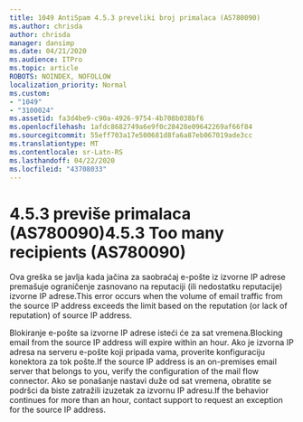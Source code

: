 ```yaml
---
title: 1049 AntiSpam 4.5.3 preveliki broj primalaca (AS780090)
ms.author: chrisda
author: chrisda
manager: dansimp
ms.date: 04/21/2020
ms.audience: ITPro
ms.topic: article
ROBOTS: NOINDEX, NOFOLLOW
localization_priority: Normal
ms.custom:
- "1049"
- "3100024"
ms.assetid: fa3d4be9-c90a-4926-9754-4b708b038bf6
ms.openlocfilehash: 1afdc8682749a6e9f0c28428e09642269af66f84
ms.sourcegitcommit: 55eff703a17e500681d8fa6a87eb067019ade3cc
ms.translationtype: MT
ms.contentlocale: sr-Latn-RS
ms.lasthandoff: 04/22/2020
ms.locfileid: "43708033"
---
```

# <a name="453-too-many-recipients-as780090"></a><span data-ttu-id="ec62d-102">4.5.3 previše primalaca (AS780090)</span><span class="sxs-lookup"><span data-stu-id="ec62d-102">4.5.3 Too many recipients (AS780090)</span></span>

<span data-ttu-id="ec62d-103">Ova greška se javlja kada jačina za saobraćaj e-pošte iz izvorne IP adrese premašuje ograničenje zasnovano na reputaciji (ili nedostatku reputacije) izvorne IP adrese.</span><span class="sxs-lookup"><span data-stu-id="ec62d-103">This error occurs when the volume of email traffic from the source IP address exceeds the limit based on the reputation (or lack of reputation) of source IP address.</span></span>

<span data-ttu-id="ec62d-104">Blokiranje e-pošte sa izvorne IP adrese isteći će za sat vremena.</span><span class="sxs-lookup"><span data-stu-id="ec62d-104">Blocking email from the source IP address will expire within an hour.</span></span> <span data-ttu-id="ec62d-105">Ako je izvorna IP adresa na serveru e-pošte koji pripada vama, proverite konfiguraciju konektora za tok pošte.</span><span class="sxs-lookup"><span data-stu-id="ec62d-105">If the source IP address is an on-premises email server that belongs to you, verify the configuration of the mail flow connector.</span></span> <span data-ttu-id="ec62d-106">Ako se ponašanje nastavi duže od sat vremena, obratite se podršci da biste zatražili izuzetak za izvornu IP adresu.</span><span class="sxs-lookup"><span data-stu-id="ec62d-106">If the behavior continues for more than an hour, contact support to request an exception for the source IP address.</span></span>
